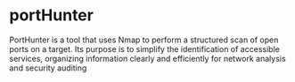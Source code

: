 # portHunter
PortHunter is a tool that uses Nmap to perform a structured scan of open ports on a target. Its purpose is to simplify the identification of accessible services, organizing information clearly and efficiently for network analysis and security auditing
